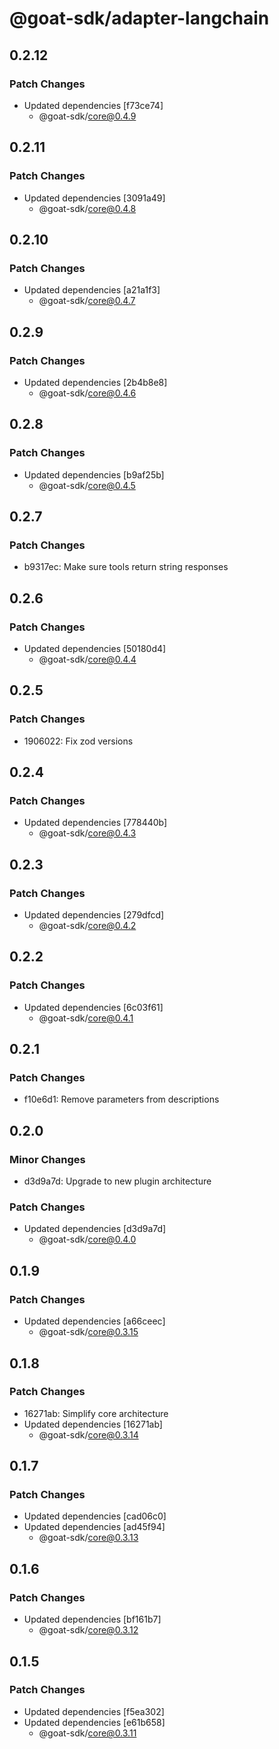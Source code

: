 # @goat-sdk/adapter-langchain

## 0.2.12

### Patch Changes

- Updated dependencies [f73ce74]
  - @goat-sdk/core@0.4.9

## 0.2.11

### Patch Changes

- Updated dependencies [3091a49]
  - @goat-sdk/core@0.4.8

## 0.2.10

### Patch Changes

- Updated dependencies [a21a1f3]
  - @goat-sdk/core@0.4.7

## 0.2.9

### Patch Changes

- Updated dependencies [2b4b8e8]
  - @goat-sdk/core@0.4.6

## 0.2.8

### Patch Changes

- Updated dependencies [b9af25b]
  - @goat-sdk/core@0.4.5

## 0.2.7

### Patch Changes

- b9317ec: Make sure tools return string responses

## 0.2.6

### Patch Changes

- Updated dependencies [50180d4]
  - @goat-sdk/core@0.4.4

## 0.2.5

### Patch Changes

- 1906022: Fix zod versions

## 0.2.4

### Patch Changes

- Updated dependencies [778440b]
  - @goat-sdk/core@0.4.3

## 0.2.3

### Patch Changes

- Updated dependencies [279dfcd]
  - @goat-sdk/core@0.4.2

## 0.2.2

### Patch Changes

- Updated dependencies [6c03f61]
  - @goat-sdk/core@0.4.1

## 0.2.1

### Patch Changes

- f10e6d1: Remove parameters from descriptions

## 0.2.0

### Minor Changes

- d3d9a7d: Upgrade to new plugin architecture

### Patch Changes

- Updated dependencies [d3d9a7d]
  - @goat-sdk/core@0.4.0

## 0.1.9

### Patch Changes

- Updated dependencies [a66ceec]
  - @goat-sdk/core@0.3.15

## 0.1.8

### Patch Changes

- 16271ab: Simplify core architecture
- Updated dependencies [16271ab]
  - @goat-sdk/core@0.3.14

## 0.1.7

### Patch Changes

- Updated dependencies [cad06c0]
- Updated dependencies [ad45f94]
  - @goat-sdk/core@0.3.13

## 0.1.6

### Patch Changes

- Updated dependencies [bf161b7]
  - @goat-sdk/core@0.3.12

## 0.1.5

### Patch Changes

- Updated dependencies [f5ea302]
- Updated dependencies [e61b658]
  - @goat-sdk/core@0.3.11

